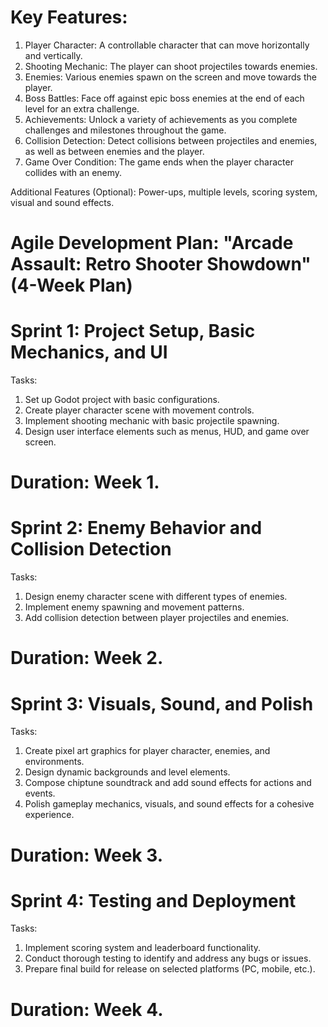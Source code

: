# Key Features:

1. Player Character: A controllable character that can move horizontally and vertically.
2. Shooting Mechanic: The player can shoot projectiles towards enemies.
3. Enemies: Various enemies spawn on the screen and move towards the player.
4. Boss Battles: Face off against epic boss enemies at the end of each level for an extra challenge.
5. Achievements: Unlock a variety of achievements as you complete challenges and milestones throughout the game.
6. Collision Detection: Detect collisions between projectiles and enemies, as well as between enemies and the player.
7. Game Over Condition: The game ends when the player character collides with an enemy.

Additional Features (Optional): Power-ups, multiple levels, scoring system, visual and sound effects.

# Agile Development Plan: "Arcade Assault: Retro Shooter Showdown" (4-Week Plan)

# Sprint 1: Project Setup, Basic Mechanics, and UI
Tasks:
1. Set up Godot project with basic configurations.
2. Create player character scene with movement controls.
3. Implement shooting mechanic with basic projectile spawning.
4. Design user interface elements such as menus, HUD, and game over screen.
   
# Duration: Week 1.

# Sprint 2: Enemy Behavior and Collision Detection

Tasks:
1. Design enemy character scene with different types of enemies.
2. Implement enemy spawning and movement patterns.
3. Add collision detection between player projectiles and enemies.
   
# Duration: Week 2.

# Sprint 3: Visuals, Sound, and Polish
Tasks:
1. Create pixel art graphics for player character, enemies, and environments.
2. Design dynamic backgrounds and level elements.
3. Compose chiptune soundtrack and add sound effects for actions and events.
4. Polish gameplay mechanics, visuals, and sound effects for a cohesive experience.
   
# Duration: Week 3.

# Sprint 4: Testing and Deployment
Tasks:
1. Implement scoring system and leaderboard functionality.
2. Conduct thorough testing to identify and address any bugs or issues.
3. Prepare final build for release on selected platforms (PC, mobile, etc.).
   
# Duration: Week 4.


